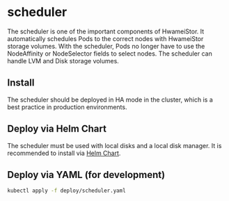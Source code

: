 # scheduler

The scheduler is one of the important components of HwameiStor. It automatically schedules Pods to the correct nodes with HwameiStor storage volumes. With the scheduler, Pods no longer have to use the NodeAffinity or NodeSelector fields to select nodes. The scheduler can handle LVM and Disk storage volumes.

## Install

The scheduler should be deployed in HA mode in the cluster, which is a best practice in production environments.

## Deploy via Helm Chart

The scheduler must be used with local disks and a local disk manager. It is recommended to install via [Helm Chart](../install/deploy.md).

## Deploy via YAML (for development)

```bash
kubectl apply -f deploy/scheduler.yaml
```